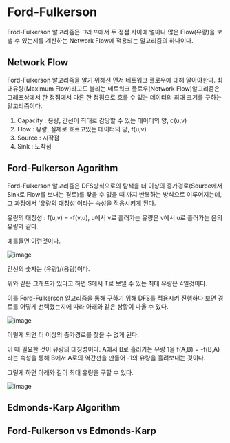# Ford-Fulkerson
  Frod-Fulkerson 알고리즘은 그래프에서 두 정점 사이에 얼마나 많은 Flow(유량)을 보낼 수 있는지를 계산하는 Network Flow에 적용되는 알고리즘의 하나이다.
  
## Network Flow
  Ford-Fulkerson 알고리즘을 알기 위해선 먼저 네트워크 플로우에 대해 알아야한다.
  최대유량(Maximum Flow)라고도 불리는 네트워크 플로우(Network Flow)알고리즘은 그래프상에서 한 정점에서 다른 한 정점으로 흐를 수 있는 데이터의 최대 크기를 구하는 알고리즘이다.
  
  1. Capacity : 용량, 간선이 최대로 감당할 수 있는 데이터의 양, c(u,v)
  2. Flow : 유량, 실제로 흐르고있는 데이터의 양, f(u,v)
  3. Source : 시작점
  4. Sink : 도착점
  
  
## Ford-Fulkerson Agorithm
  Ford-Fulkerson 알고리즘은 DFS방식으로의 탐색을 더 이상의 증가경로(Source에서 Sink로 Flow를 보내는 경로)를 찾을 수 없을 때 까지 반복하는 방식으로 이루어지는데, 그 과정에서 '유량의 대칭성'이라는 속성을 적용시키게 된다.
  
  유량의 대칭성 : f(u,v) = -f(v,u), u에서 v로 흘러가는 유량은 v에서 u로 흘러가는 음의 유량과 같다.
  
  예를들면 이런것이다.
  
  ![image](https://user-images.githubusercontent.com/101376843/164888803-daa6a118-fa97-4a13-889e-64346bbb4816.png)
  
  간선의 숫자는 (유량)/(용량)이다.
  
  위와 같은 그래프가 있다고 하면 S에서 T로 보낼 수 있는 최대 유량은 4일것이다.
  
  이를 Ford-Fulkerson 알고리즘을 통해 구하기 위해 DFS를 적용시켜 진행하다 보면 경로를 어떻게 선택했는지에 따라 아래와 같은 상황이 나올 수 있다.
  
  ![image](https://user-images.githubusercontent.com/101376843/164889031-4a775b50-73b1-4e07-92c4-5694a06400b5.png)
  
  이렇게 되면 더 이상의 증가경로를 찾을 수 없게 된다.
  
  이 때 필요한 것이 유량의 대칭성이다.
  A에서 B로 흘러가는 유량 1을 f(A,B) = -f(B,A)라는 속성을 통해 B에서 A로의 역간선을 만들어 -1의 유량을 흘려보내는 것이다.
  
  그렇게 하면 아래와 같이 최대 유량을 구할 수 있다.
  
  ![image](https://user-images.githubusercontent.com/101376843/164891216-e434f1e2-a0ee-428d-9a99-5c0e5f2624b0.png)
  
  

## Edmonds-Karp Algorithm
  
## Ford-Fulkerson vs Edmonds-Karp
